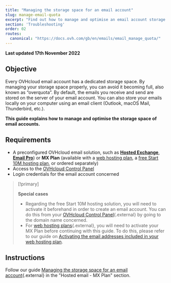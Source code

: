 ```yaml
---
title: "Managing the storage space for an email account"
slug: manage-email-quota
excerpt: "Find out how to manage and optimise an email account storage space"
section: 'Troubleshooting'
order: 02
routes:
  canonical: "https://docs.ovh.com/gb/en/emails/email_manage_quota/"
---
```


**Last updated 17th November 2022**

## Objective

Every OVHcloud email account has a dedicated storage space. By managing your storage space properly, you can avoid it becoming full, also known as “overquota”. By default, the emails you receive and send are stored on the server of your email account. You can also store your emails locally on your computer using an email client (Outlook, macOS Mail, Thunderbird, etc.).

**This guide explains how to manage and optimise the storage space of email accounts.**

## Requirements

- A preconfigured OVHcloud email solution, such as [**Hosted Exchange**](https://www.ovhcloud.com/en-ie/emails/hosted-exchange/), [**Email Pro**](https://www.ovhcloud.com/en-ie/emails/email-pro/)) or **MX Plan** (available with a [web hosting plan](https://www.ovhcloud.com/en-ie/web-hosting/), a [free Start 10M hosting plan](https://www.ovhcloud.com/en-ie/domains/free-web-hosting/), or ordered separately)
- Access to the [OVHcloud Control Panel](https://www.ovh.com/auth/?action=gotomanager&from=https://www.ovh.ie/&ovhSubsidiary=ie)
- Login credentials for the email account concerned

> [!primary]
>
> **Special cases**
>
> - Regarding the free Start 10M hosting solution, you will need to activate it beforehand in order to create an email account. You can do this from your [OVHcloud Control Panel](https://www.ovh.com/auth/?action=gotomanager&from=https://www.ovh.ie/&ovhSubsidiary=ie){.external} by going to the domain name concerned.
> - For [web hosting plans](https://www.ovhcloud.com/en-ie/web-hosting/){.external}, you will need to activate your MX Plan before continuing with this guide. To do this, please refer to our guide on [Activating the email addresses included in your web hosting plan](https://docs.ovh.com/ie/en/hosting/activate-email-web-hosting/).

## Instructions <a name="instructions"></a>

Follow our guide [Managing the storage space for an email account](https://docs.ovh.com/ie/en/emails/manage-email-quota/){.external} in the "Hosted email - MX Plan" section.